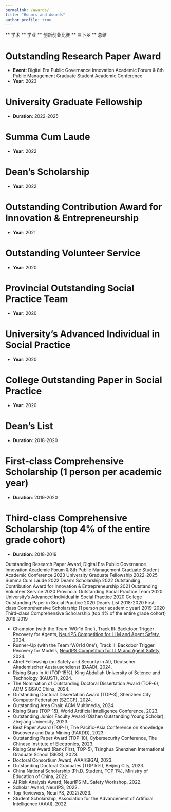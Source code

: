 ```yaml
---
permalink: /awards/
title: "Honors and Awards"
author_profile: true
---
```

** 学术
** 学业
** 创新创业比赛
** 三下乡
** 总结

# Outstanding Research Paper Award
- **Event**: Digital Era Public Governance Innovation Academic Forum & 8th Public Management Graduate Student Academic Conference
- **Year**: 2023

# University Graduate Fellowship
- **Duration**: 2022-2025

# Summa Cum Laude
- **Year**: 2022

# Dean’s Scholarship
- **Year**: 2022

# Outstanding Contribution Award for Innovation & Entrepreneurship
- **Year**: 2021

# Outstanding Volunteer Service
- **Year**: 2020

# Provincial Outstanding Social Practice Team
- **Year**: 2020

# University’s Advanced Individual in Social Practice
- **Year**: 2020

# College Outstanding Paper in Social Practice
- **Year**: 2020

# Dean’s List
- **Duration**: 2018-2020

# First-class Comprehensive Scholarship (1 person per academic year)
- **Duration**: 2019-2020

# Third-class Comprehensive Scholarship (top 4% of the entire grade cohort)
- **Duration**: 2018-2019


Outstanding Research Paper Award, Digital Era Public Governance Innovation Academic Forum & 8th Public Management Graduate Student Academic Conference	2023
University Graduate Fellowship	2022-2025
Summa Cum Laude	2022
Dean’s Scholarship		2022
Outstanding Contribution Award for Innovation & Entrepreneurship	2021
Outstanding Volunteer Service	2020
Provincial Outstanding Social Practice Team	2020
University’s Advanced Individual in Social Practice	2020
College Outstanding Paper in Social Practice	2020
Dean’s List	2018-2020
First-class Comprehensive Scholarship (1 person per academic year)       	2019-2020
Third-class Comprehensive Scholarship (top 4% of the entire grade cohort) 	2018-2019


- Champion (with the Team ‘W0r1d 0ne’), Track III: Backdoor Trigger Recovery for Agents, [NeurIPS Competition for LLM and Agent Safety](https://www.llmagentsafetycomp24.com/leaderboards/), 2024.
- Runner-Up (with the Team ‘W0r1d 0ne’), Track II: Backdoor Trigger Recovery for Models, [NeurIPS Competition for LLM and Agent Safety](https://www.llmagentsafetycomp24.com/leaderboards/), 2024.
- AInet Fellowship (on Safety and Security in AI), Deutscher Akademischer Austauschdienst (DAAD), 2024.
- Rising Stars in AI (TOP 15%), King Abdullah University of Science and Technology (KAUST), 2024.
- The Nomination of Outstanding Doctoral Dissertation Award (TOP-6), ACM SIGSAC China, 2024.
- Outstanding Doctoral Dissertation Award (TOP-3), Shenzhen City Computer Federation (SZCCF), 2024.
- Outstanding Area Chair, ACM Multimedia, 2024.
- Rising Stars (TOP-15), World Artificial Intelligence Conference, 2023.
- Outstanding Junior Faculty Award (Qizhen Outstanding Young Scholar), Zhejiang University, 2023.
- Best Paper Award (TOP-1), The Pacific-Asia Conference on Knowledge Discovery and Data Mining (PAKDD), 2023.
- Outstanding Paper Award (TOP-10), Cybersecurity Conference, The Chinese Institute of Electronics, 2023.
- Rising Star Award (Rank First, TOP-5), Tsinghua Shenzhen International Graduate School (SIGS), 2023.
- Doctoral Consortium Award, AAAI/SIGAI, 2023.
- Outstanding Doctoral Graduates (TOP 5%), Beijing City, 2023.
- China National Scholarship (Ph.D. Student, TOP 1%), Ministry of Education of China, 2022.
- AI Risk Analysis Award, NeurIPS ML Safety Workshop, 2022.
- Scholar Award, NeurIPS, 2022.
- Top Reviewers, NeurIPS, 2022/2023.
- Student Scholarship, Association for the Advancement of Artificial Intelligence (AAAI), 2022.
